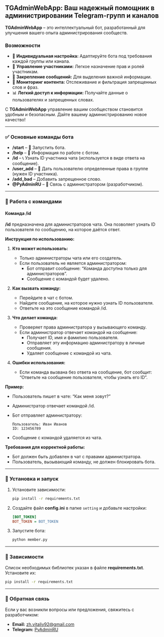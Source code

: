 ## TGAdminWebApp: Ваш надежный помощник в администрировании Telegram-групп и каналов

**TGAdminWebApp** – это интеллектуальный бот, разработанный для улучшения вашего опыта администрирования сообществ.

### Возможности

- 🔧 **Индивидуальная настройка:** Адаптируйте бота под требования каждой группы или канала.
- 🚵 **Управление участниками:** Легкое назначение прав и ролей участникам.
- 📌 **Закрепление сообщений:** Для выделения важной информации.
- 🚫 **Мониторинг контента:** Отслеживание и фильтрация запрещенных слов и фраз.
- 📊 **Легкий доступ к информации:** Получайте данные о пользователях и запрещенных словах.

С **TGAdminWebApp** управление вашим сообществом становится удобным и безопасным. Дайте вашему администрированию новое
качество!

---

### ✅ Основные команды бота

- **/start** – 🧬 Запустить бота.
- **/help** – 🧬 Информация по работе с ботом.
- **/id** – 📞 Узнать ID участника чата (используется в виде ответа на сообщение).
- **/user_add** – 📏 Дать пользователю определенные права в группе (нужен ID участника).
- **/add_bad** – Добавить запрещенное слово.
- **@PyAdminRU** – 🔗 Связь с администратором (разработчиком).

---

### 🔧 Работа с командами

#### Команда /id

**/id** предназначена для администраторов чата. Она позволяет узнать ID пользователя по сообщению, на которое даётся
ответ.

**Инструкция по использованию:**

1. **Кто может использовать:**
    - Только администраторы чата или его создатель.
    - Если пользователь не является администратором:
        - Бот отправит сообщение: “Команда доступна только для администраторов”.
        - Сообщение с командой будет удалено.

2. **Как вызвать команду:**
    - Перейдите в чат с ботом.
    - Найдите сообщение, на которое нужно узнать ID пользователя.
    - Ответьте на это сообщение командой /id.

3. **Что делает команда:**
    - Проверяет права администратора у вызывающего команду.
    - Если администратор отвечает командой на сообщение:
        - Получает ID, имя и фамилию пользователя.
        - Отправляет эту информацию администратору в личные сообщения.
        - Удаляет сообщение с командой из чата.

4. **Ошибки использования:**
    - Если команда вызвана без ответа на сообщение, бот сообщит: “Ответьте на сообщение пользователя, чтобы узнать его
      ID”.

**Пример:**

- Пользователь пишет в чате: “Как меня зовут?”
- Администратор отвечает командой /id.
- Бот отправляет администратору:

    ```
    Пользователь: Иван Иванов
    ID: 123456789
    ```

- Сообщение с командой удаляется из чата.

**Требования для корректной работы:**

- Бот должен быть добавлен в чат с правами администратора.
- Пользователь, вызывающий команду, не должен блокировать бота.

---

### 🔧 Установка и запуск

1. Установите зависимости:

   ```bash
   pip install -r requirements.txt
   ```

2. Создайте файл **config.ini** в папке `setting` и добавьте настройки:

   ```ini
   [BOT_TOKEN]
   BOT_TOKEN = BOT_TOKEN
   ```

3. Запустите бота:

   ```bash
   python member.py
   ```

---

### 📄 Зависимости

Список необходимых библиотек указан в файле **requirements.txt**. Установите их:

```bash
pip install -r requirements.txt
```

---

### 📢 Обратная связь

Если у вас возникли вопросы или предложения, свяжитесь с разработчиком:

- **Email:** <zh.vitaliy92@gmail.com>
- **Telegram:** [PyAdminRU](https://t.me/PyAdminRU)

